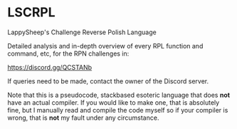 # LSCRPL
LappySheep's Challenge Reverse Polish Language


Detailed analysis and in-depth overview of every RPL function and command, etc, for the RPN challenges in:

https://discord.gg/QCSTANb

If queries need to be made, contact the owner of the Discord server.

Note that this is a pseudocode, stackbased esoteric language that does **not** have an actual compiler. If you would like to make one, that is absolutely fine, but I manually read and compile the code myself so if your compiler is wrong, that is **not** my fault under any circumstance.
